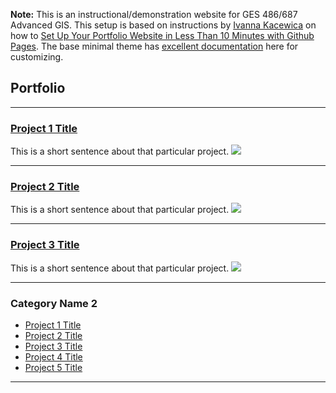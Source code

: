 **Note:** This is an instructional/demonstration website for GES 486/687 Advanced GIS. This setup is based on instructions by [Ivanna Kacewica](https://blog.usejournal.com/@evanca) on how to [Set Up Your Portfolio Website in Less Than 10 Minutes with Github Pages](https://medium.com/@evanca/set-up-your-portfolio-website-in-less-than-10-minutes-with-github-pages-d0efa8ff56fd). The base minimal theme has [excellent documentation](https://github.com/pages-themes/minimal) here for customizing.

## Portfolio

---
### [Project 1 Title](/projects/project1)
This is a short sentence about that particular project.
[<img src="images/dummy_thumbnail.jpg?raw=true"/>](/projects/project1)

---
### [Project 2 Title](/projects/project1)
This is a short sentence about that particular project.
[<img src="images/dummy_thumbnail.jpg?raw=true"/>](/projects/project1)

---
### [Project 3 Title](/projects/project1)
This is a short sentence about that particular project.
[<img src="images/dummy_thumbnail.jpg?raw=true"/>](/projects/project1)

---

### Category Name 2

- [Project 1 Title](http://example.com/)
- [Project 2 Title](http://example.com/)
- [Project 3 Title](http://example.com/)
- [Project 4 Title](http://example.com/)
- [Project 5 Title](http://example.com/)

---

